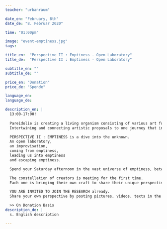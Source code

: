 ```yaml
---
teacher: "urbanraum"

date_en: "February, 8th"
date_de: "8. Februar 2020"

time: "01:00pm"

image: "event-emptiness.jpg"
tags:

title_en:  "Perspective II : Emptiness - Open Laboratory"
title_de:  "Perspective II : Emptiness - Open Laboratory"

subtitle_en: ""
subtitle_de: ""

price_en: "Donation"
price_de: "Spende"

language_en:
language_de:

description_en: |  
  13:00-17:00!  
  
  Pareidolie is creating a living organism consisting of various art forms.   
  Intertwining and connecting artistic proposals to one journey that invites an audience to experience, observe and participate.  

  PERSPECTIVE II : EMPTINESS is a dive into the unknown.   
  An open laboratory,  
  an improvisation,  
  coming from emptiness,   
  leading us into emptiness   
  and escaping emptiness.  

  Spend your Saturday afternoon in the vast universe of emptiness, between 1 - 5 pm you're free to explore, engage, hang out and have a drink!

  The constellation of creators is meeting for the first time.   
  Each one is bringing their own craft to share their unique perspective.  

  YOU ARE INVITED TO JOIN THE RESEARCH already.  
  Share your own perspective by posting pictures, videos, texts in the event to what emptiness means to you!  

  >> On Donation Basis  
description_de: |
  s. English description

---
```


